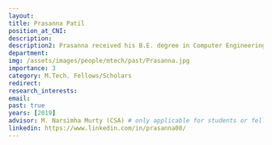 ```yaml
---
layout: 
title: Prasanna Patil
position_at_CNI: 
description: 
description2: Prasanna received his B.E. degree in Computer Engineering from L. D. College of Engineering, Ahmedabad in 2014. He is currently working under Prof. M Narasimha Murty. He is broadly interested in hypergraphs which are higher-order graphs. His current research focuses on addressing issues involved in hyperedge prediction over hypergraphs. The aim is to develop a machine learning algorithm for hyperedge prediction which is general enough so that it can be applied to hypergraphs emerging in different domains such as biological networks, social networks and communication networks.
department:
img: /assets/images/people/mtech/past/Prasanna.jpg
importance: 3
category: M.Tech. Fellows/Scholars
redirect: 
research_interests: 
email: 
past: true
years: [2019]
advisor: M. Narsimha Murty (CSA) # only applicable for students or fellows
linkedin: https://www.linkedin.com/in/prasanna08/
---
```


